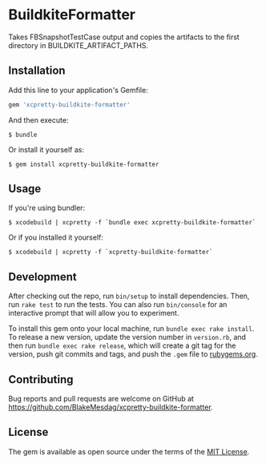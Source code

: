 # BuildkiteFormatter

Takes FBSnapshotTestCase output and copies the artifacts to the first directory in BUILDKITE_ARTIFACT_PATHS.

## Installation

Add this line to your application's Gemfile:

```ruby
gem 'xcpretty-buildkite-formatter'
```

And then execute:

    $ bundle

Or install it yourself as:

    $ gem install xcpretty-buildkite-formatter

## Usage

If you're using bundler:

    $ xcodebuild | xcpretty -f `bundle exec xcpretty-buildkite-formatter`

Or if you installed it yourself:

    $ xcodebuild | xcpretty -f `xcpretty-buildkite-formatter`

## Development

After checking out the repo, run `bin/setup` to install dependencies. Then, run `rake test` to run the tests. You can also run `bin/console` for an interactive prompt that will allow you to experiment.

To install this gem onto your local machine, run `bundle exec rake install`. To release a new version, update the version number in `version.rb`, and then run `bundle exec rake release`, which will create a git tag for the version, push git commits and tags, and push the `.gem` file to [rubygems.org](https://rubygems.org).

## Contributing

Bug reports and pull requests are welcome on GitHub at https://github.com/BlakeMesdag/xcpretty-buildkite-formatter.


## License

The gem is available as open source under the terms of the [MIT License](http://opensource.org/licenses/MIT).

